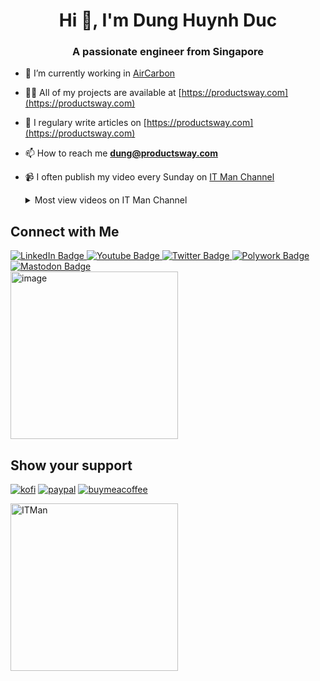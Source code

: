 <h1 align="center">Hi 👋, I'm Dung Huynh Duc</h1>
<h3 align="center">A passionate engineer from Singapore</h3>

- 🔭 I’m currently working in [AirCarbon](https://aircarbon.co)

- 👨‍💻 All of my projects are available at [https://productsway.com](https://productsway.com)

- 📝 I regulary write articles on [https://productsway.com](https://productsway.com)

- 📫 How to reach me **dung@productsway.com**

- 📹 I often publish my video every Sunday on [IT Man Channel](https://www.youtube.com/c/ITManVietnam)

  <details>
  <summary>Most view videos on IT Man Channel</summary>
  
  ## IT Man - Tech #9 - Blockchain - DApp 101 - How to get started [Vietnamese]
  Published at 2021-08-15T08:13:08Z
  
  [![IT Man - Tech #9 - Blockchain - DApp 101 - How to get started [Vietnamese]](https://i.ytimg.com/vi/LXRgV99S0Zk/mqdefault.jpg)](https://www.youtube.com/watch?v=LXRgV99S0Zk)
  
  
  ## IT Man - Talk #33 NeoVim as IDE [Vietnamese]
  Published at 2023-03-12T06:20:50Z
  
  [![IT Man - Talk #33 NeoVim as IDE [Vietnamese]](https://i.ytimg.com/vi/dFi8CzvqkNE/mqdefault.jpg)](https://www.youtube.com/watch?v=dFi8CzvqkNE)
  
  
  ## ITMan - Tech #17 - Moleculer - Progressive microservices framework for Node.js [Vietnamese]
  Published at 2022-03-27T08:30:16Z
  
  [![ITMan - Tech #17 - Moleculer - Progressive microservices framework for Node.js [Vietnamese]](https://i.ytimg.com/vi/peb2OflRu-4/mqdefault.jpg)](https://www.youtube.com/watch?v=peb2OflRu-4)
  
  
  ## IT Man - Tech #38 - Setting Up Your Own Free GPT-4 API with gpt4free-ts [Vietnamese]
  Published at 2023-06-11T06:34:17Z
  
  [![IT Man - Tech #38 - Setting Up Your Own Free GPT-4 API with gpt4free-ts [Vietnamese]](https://i.ytimg.com/vi/Z0ZUdFqvR_I/mqdefault.jpg)](https://www.youtube.com/watch?v=Z0ZUdFqvR_I)
  
  
  
  ## IT Man -  Zed Editor 101 - Ultimate Setup Guide: Vim Mode, Local AI, and Custom Keybindings
  Published at 2024-06-02T15:10:58Z
  
  [![IT Man -  Zed Editor 101 - Ultimate Setup Guide: Vim Mode, Local AI, and Custom Keybindings](https://i.ytimg.com/vi/NAk4tyfIM3A/mqdefault.jpg)](https://www.youtube.com/watch?v=NAk4tyfIM3A)
  
  
  ## IT Man - Talk #34 - Bye Bye #Docker Desktop [Vietnamese]
  Published at 2023-04-02T06:10:31Z
  
  [![IT Man - Talk #34 - Bye Bye #Docker Desktop [Vietnamese]](https://i.ytimg.com/vi/llThjxFb7KU/mqdefault.jpg)](https://www.youtube.com/watch?v=llThjxFb7KU)
  
  
  ## IT Man - Tech #9 - Blockchain - DApp 101 - Know your tools [Vietnamese]
  Published at 2021-08-22T04:03:49Z
  
  [![IT Man - Tech #9 - Blockchain - DApp 101 - Know your tools [Vietnamese]](https://i.ytimg.com/vi/yagC-TUMNwo/mqdefault.jpg)](https://www.youtube.com/watch?v=yagC-TUMNwo)
  
  
  ## IT Man - Talk #8 - Architecture for React applications 2021 [Vietnamese]
  Published at 2021-08-08T05:27:07Z
  
  [![IT Man - Talk #8 - Architecture for React applications 2021 [Vietnamese]](https://i.ytimg.com/vi/WMAo49ucGvA/mqdefault.jpg)](https://www.youtube.com/watch?v=WMAo49ucGvA)
  
  
  ## IT Man - Tech 36 - #gRPC 101 [Vietnamese]
  Published at 2023-04-30T06:36:13Z
  
  [![IT Man - Tech 36 - #gRPC 101 [Vietnamese]](https://i.ytimg.com/vi/S2zpdfXfNO8/mqdefault.jpg)](https://www.youtube.com/watch?v=S2zpdfXfNO8)
  
  
  ## IT Man - Tip #3 - Implement SEO with React [Vietnamese]
  Published at 2021-03-21T06:51:42Z
  
  [![IT Man - Tip #3 - Implement SEO with React [Vietnamese]](https://i.ytimg.com/vi/yVw7ryEqiuI/mqdefault.jpg)](https://www.youtube.com/watch?v=yVw7ryEqiuI)
  
  
  ## IT Man - Tech #5 - NextJS Mini Course - Part 1 [Vietnamese]
  Published at 2021-04-25T07:42:50Z
  
  [![IT Man - Tech #5 - NextJS Mini Course - Part 1 [Vietnamese]](https://i.ytimg.com/vi/CwjySicuyGQ/mqdefault.jpg)](https://www.youtube.com/watch?v=CwjySicuyGQ)
  
  </details>

<h2>Connect with Me</h2>

<div id="badges">
  <a href="https://www.linkedin.com/in/dunghd">
    <img src="https://img.shields.io/badge/LinkedIn-blue?style=for-the-badge&logo=linkedin&logoColor=white" alt="LinkedIn Badge"/>
  </a>
  <a href="https://www.youtube.com/c/ITManVietnam">
    <img src="https://img.shields.io/badge/YouTube-red?style=for-the-badge&logo=youtube&logoColor=white" alt="Youtube Badge"/>
  </a>
  <a href="https://www.twitter.com/jellydn">
    <img src="https://img.shields.io/badge/Twitter-blue?style=for-the-badge&logo=twitter&logoColor=white" alt="Twitter Badge"/>
  </a>
  <a href="https://me.productsway.com">
    <img src="https://img.shields.io/badge/Polywork-blue?style=for-the-badge&logo=polywork&logoColor=white" alt="Polywork Badge"/>
  </a>
  <a rel="me" href="https://mastodon.online/@jellydn">
    <img src="https://img.shields.io/badge/Mastodon-blue?style=for-the-badge&logo=mastodon&logoColor=white" alt="Mastodon Badge"/>
  </a>
</div>

<div>
  <a href="https://bit.ly/m/itman">
      <img width="268" alt="image" src="https://user-images.githubusercontent.com/870029/202943843-83fb09e4-024b-4d8a-bef5-4c731965598f.png" alt="ITMan">
  </a>
</div>

<h2>Show your support</h2>

[![kofi](https://img.shields.io/badge/Ko--fi-F16061?style=for-the-badge&logo=ko-fi&logoColor=white)](https://ko-fi.com/dunghd)
[![paypal](https://img.shields.io/badge/PayPal-00457C?style=for-the-badge&logo=paypal&logoColor=white)](https://paypal.me/dunghd)
[![buymeacoffee](https://img.shields.io/badge/Buy_Me_A_Coffee-FFDD00?style=for-the-badge&logo=buy-me-a-coffee&logoColor=black)](https://www.buymeacoffee.com/dunghd)

<a href="https://bit.ly/m/itman">
    <img width="268" src="https://user-images.githubusercontent.com/870029/202857200-6d260683-e3fa-45de-9ff6-b616ad1db940.png" alt="ITMan"/>
 </a>
